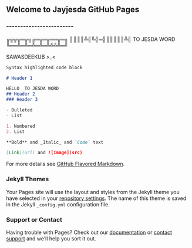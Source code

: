 ## Welcome to Jayjesda GitHub Pages


### ------------------------ ###
╔╦╦╦═╦╗╔═╦═╦══╦═╗
║║║║╩╣╚╣═╣║║║║║╩╣   TO   JESDA WORD
╚══╩═╩═╩═╩═╩╩╩╩═╝

SAWASDEEKUB >_<

```markdown
Syntax highlighted code block

# Header 1

HELLO  TO JESDA WORD
## Header 2
### Header 3

- Bulleted
- List

1. Numbered
2. List

**Bold** and _Italic_ and `Code` text

[Link](url) and ![Image](src)
```

For more details see [GitHub Flavored Markdown](https://guides.github.com/features/mastering-markdown/).

### Jekyll Themes

Your Pages site will use the layout and styles from the Jekyll theme you have selected in your [repository settings](https://github.com/Jayjesda/Jayjesda.github.io/settings/pages). The name of this theme is saved in the Jekyll `_config.yml` configuration file.

### Support or Contact




Having trouble with Pages? Check out our [documentation](https://docs.github.com/categories/github-pages-basics/) or [contact support](https://support.github.com/contact) and we’ll help you sort it out.
